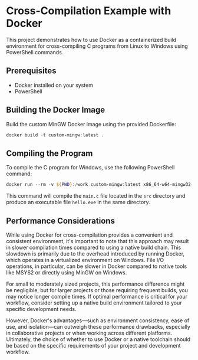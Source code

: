 # Cross-Compilation Example with Docker

This project demonstrates how to use Docker as a containerized build environment for cross-compiling C programs from Linux to Windows using PowerShell commands.

## Prerequisites

- Docker installed on your system
- PowerShell

## Building the Docker Image

Build the custom MinGW Docker image using the provided Dockerfile:

```powershell
docker build -t custom-mingw:latest .
```


## Compiling the Program

To compile the C program for Windows, use the following PowerShell command:

```powershell
docker run --rm -v ${PWD}:/work custom-mingw:latest x86_64-w64-mingw32-gcc -o /work/hello.exe /work/src/main.c
```

This command will compile the `main.c` file located in the `src` directory and produce an executable file `hello.exe` in the same directory.


## Performance Considerations
While using Docker for cross-compilation provides a convenient and consistent environment, it's important to note that this approach may result in slower compilation times compared to using a native build chain. This slowdown is primarily due to the overhead introduced by running Docker, which operates in a virtualized environment on Windows. File I/O operations, in particular, can be slower in Docker compared to native tools like MSYS2 or directly using MinGW on Windows.

For small to moderately sized projects, this performance difference might be negligible, but for larger projects or those requiring frequent builds, you may notice longer compile times. If optimal performance is critical for your workflow, consider setting up a native build environment tailored to your specific development needs.

However, Docker's advantages—such as environment consistency, ease of use, and isolation—can outweigh these performance drawbacks, especially in collaborative projects or when working across different platforms. Ultimately, the choice of whether to use Docker or a native toolchain should be based on the specific requirements of your project and development workflow.

